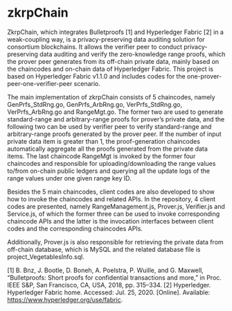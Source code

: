 # zkrpChain
ZkrpChain, which integrates Bulletproofs [1] and Hyperledger Fabric [2] in a weak-coupling way, is a privacy-preserving data auditing solution for consortium blockchains. It allows the verifier peer to conduct privacy-preserving data auditing and verify the zero-knowledge range proofs, which the prover peer generates from its off-chain private data, mainly based on the chaincodes and on-chain data of Hyperledger Fabric. This project is based on Hyperledger Fabric v1.1.0 and includes codes for the one-prover-peer-one-verifier-peer scenario.

The main implementation of zkrpChain consists of 5 chaincodes, namely GenPrfs_StdRng.go, GenPrfs_ArbRng.go, VerPrfs_StdRng.go, VerPrfs_ArbRng.go and RangeMgt.go. The former two are used to generate standard-range and arbitrary-range proofs for prover’s private data, and the following two can be used by verifier peer to verify standard-range and arbitrary-range proofs generated by the prover peer. If the number of input private data item is greater than 1, the proof-generation chaincodes automatically aggregate all the proofs generated from the private data items. The last chaincode RangeMgt is invoked by the former four chaincodes and responsible for uploading/downloading the range values to/from on-chain public ledgers and querying all the update logs of the range values under one given range key ID.

Besides the 5 main chaincodes, client codes are also developed to show how to invoke the chaincodes and related APIs. In the repository, 4 client codes are presented, namely RangeManagement.js, Prover.js, Verifier.js and Service.js, of which the former three can be used to invoke corresponding chaincode APIs and the latter is the invocation interfaces between client codes and the corresponding chaincodes APIs. 

Additionally, Prover.js is also responsible for retrieving the private data from off-chain database, which is MySQL and the related database file is project_VegetablesInfo.sql.

[1] B. Bnz, J. Bootle, D. Boneh, A. Poelstra, P. Wuille, and G. Maxwell, “Bulletproofs: Short proofs for confidential transactions and more,” in Proc. IEEE S&P, San Francisco, CA, USA, 2018, pp. 315–334.
[2] Hyperledger. Hyperledger Fabric home. Accessed: Jul. 25, 2020. [Online]. Available: https://www.hyperledger.org/use/fabric.

